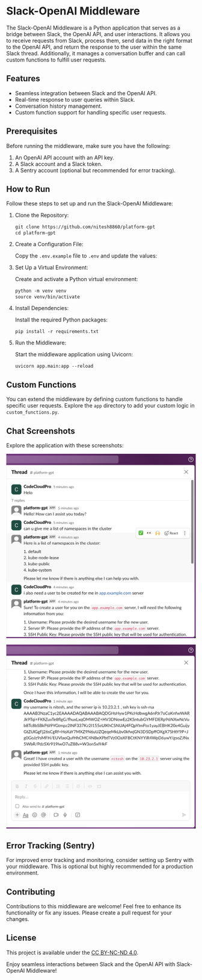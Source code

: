 # Slack-OpenAI Middleware

The Slack-OpenAI Middleware is a Python application that serves as a bridge between Slack, the OpenAI API, and user interactions. It allows you to receive requests from Slack, process them, send data in the right format to the OpenAI API, and return the response to the user within the same Slack thread. Additionally, it manages a conversation buffer and can call custom functions to fulfill user requests.

## Features

- Seamless integration between Slack and the OpenAI API.
- Real-time response to user queries within Slack.
- Conversation history management.
- Custom function support for handling specific user requests.

## Prerequisites

Before running the middleware, make sure you have the following:

1. An OpenAI API account with an API key.
2. A Slack account and a Slack token.
3. A Sentry account (optional but recommended for error tracking).

## How to Run

Follow these steps to set up and run the Slack-OpenAI Middleware:

1. Clone the Repository:

   ```shell
   git clone https://github.com/nitesh8860/platform-gpt
   cd platform-gpt
   ```

2. Create a Configuration File:

   Copy the `.env.example` file to `.env` and update the values:

3. Set Up a Virtual Environment:

   Create and activate a Python virtual environment:

   ```shell
   python -m venv venv
   source venv/bin/activate
   ```

4. Install Dependencies:

   Install the required Python packages:

   ```shell
   pip install -r requirements.txt
   ```

5. Run the Middleware:

   Start the middleware application using Uvicorn:

   ```shell
   uvicorn app.main:app --reload
   ```

## Custom Functions

You can extend the middleware by defining custom functions to handle specific user requests. Explore the `app` directory to add your custom logic in `custom_functions.py`.

## Chat Screenshots

Explore the application with these screenshots:

![Screenshot 1](screenshots/1.png)

![Screenshot 2](screenshots/2.png)

## Error Tracking (Sentry)

For improved error tracking and monitoring, consider setting up Sentry with your middleware. This is optional but highly recommended for a production environment.

## Contributing

Contributions to this middleware are welcome! Feel free to enhance its functionality or fix any issues. Please create a pull request for your changes.

## License

This project is available under the [CC BY-NC-ND 4.0](https://creativecommons.org/licenses/by-nc-nd/4.0/).

Enjoy seamless interactions between Slack and the OpenAI API with Slack-OpenAI Middleware!
